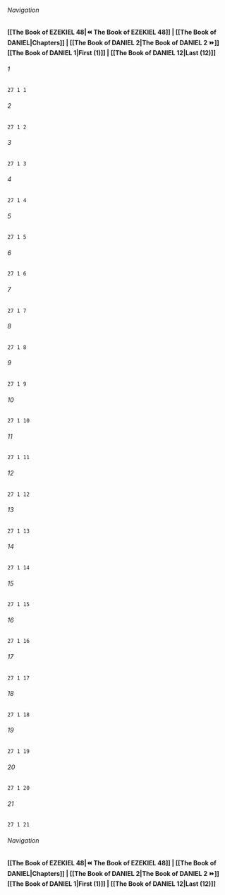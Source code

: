 
###### Navigation
**[[The Book of EZEKIEL 48|⏪ The Book of EZEKIEL 48]] | [[The Book of DANIEL|Chapters]] | [[The Book of DANIEL 2|The Book of DANIEL 2 ⏩]]**
**[[The Book of DANIEL 1|First (1)]] | [[The Book of DANIEL 12|Last (12)]]**

###### 1
``` verse
27 1 1 
```
###### 2
``` verse
27 1 2 
```
###### 3
``` verse
27 1 3 
```
###### 4
``` verse
27 1 4 
```
###### 5
``` verse
27 1 5 
```
###### 6
``` verse
27 1 6 
```
###### 7
``` verse
27 1 7 
```
###### 8
``` verse
27 1 8 
```
###### 9
``` verse
27 1 9 
```
###### 10
``` verse
27 1 10 
```
###### 11
``` verse
27 1 11 
```
###### 12
``` verse
27 1 12 
```
###### 13
``` verse
27 1 13 
```
###### 14
``` verse
27 1 14 
```
###### 15
``` verse
27 1 15 
```
###### 16
``` verse
27 1 16 
```
###### 17
``` verse
27 1 17 
```
###### 18
``` verse
27 1 18 
```
###### 19
``` verse
27 1 19 
```
###### 20
``` verse
27 1 20 
```
###### 21
``` verse
27 1 21 
```

###### Navigation
**[[The Book of EZEKIEL 48|⏪ The Book of EZEKIEL 48]] | [[The Book of DANIEL|Chapters]] | [[The Book of DANIEL 2|The Book of DANIEL 2 ⏩]]**
**[[The Book of DANIEL 1|First (1)]] | [[The Book of DANIEL 12|Last (12)]]**

